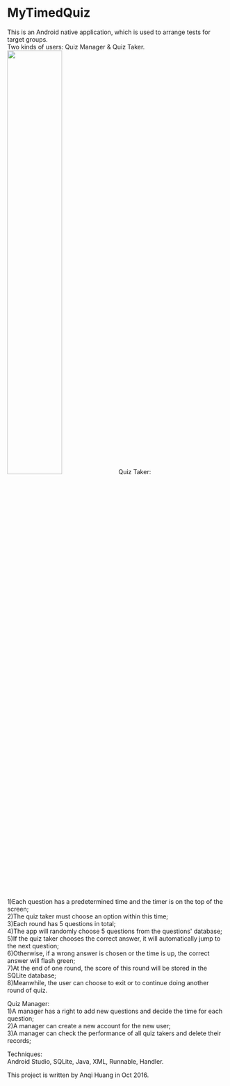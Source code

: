 # MyTimedQuiz

This is an Android native application, which is used to arrange tests for target groups.     
Two kinds of users: Quiz Manager & Quiz Taker.   
<img src="https://github.com/AntheaHuang/MyTimerQuiz/blob/master/Screenshot_1487221518.png" width="50%" height="50%">
Quiz Taker:          
  1)Each question has a predetermined time and the timer is on the top of the screen;      
  2)The quiz taker must choose an option within this time;      
  3)Each round has 5 questions in total;     
  4)The app will randomly choose 5 questions from the questions' database;     
  5)If the quiz taker chooses the correct answer, it will automatically jump to the next question;     
  6)Otherwise, if a wrong answer is chosen or the time is up, the correct answer will flash green;     
  7)At the end of one round, the score of this round will be stored in the SQLite database;     
  8)Meanwhile, the user can choose to exit or to continue doing another round of quiz.     
         
Quiz Manager:      
  1)A manager has a right to add new questions and decide the time for each question;   
  2)A manager can create a new account for the new user;     
  3)A manager can check the performance of all quiz takers and delete their records;     
 
Techniques:     
Android Studio, SQLite, Java, XML, Runnable, Handler.     
      
This project is written by Anqi Huang in Oct 2016.     

